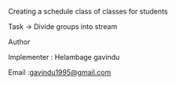 
Creating a schedule class of classes for students


Task
  -> Divide groups into stream

Author

Implementer : Helambage gavindu  

Email :gavindu1995@gmail.com

